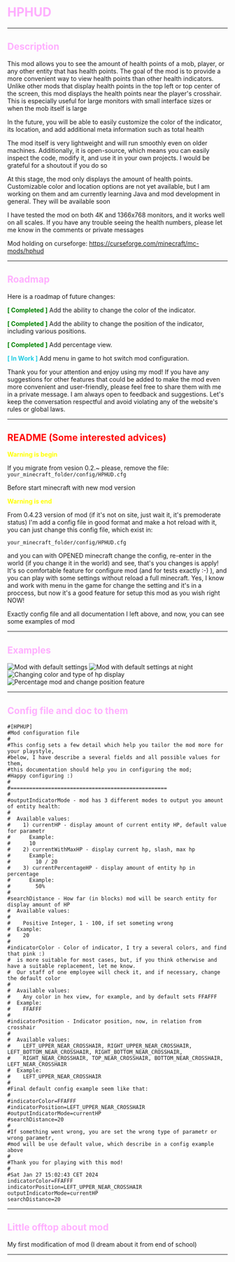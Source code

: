 # <span style="color: #FFAFFF">HPHUD</span>

---

## <span style="color: #FFAFFF">Description</span>

This mod allows you to see the amount of health points of a mob, player, or any other entity that has health points. The goal of the mod is to provide a more convenient way to view health points than other health indicators. Unlike other mods that display health points in the top left or top center of the screen, this mod displays the health points near the player's crosshair. This is especially useful for large monitors with small interface sizes or when the mob itself is large

In the future, you will be able to easily customize the color of the indicator, its location, and add additional meta information such as total health

The mod itself is very lightweight and will run smoothly even on older machines. Additionally, it is open-source, which means you can easily inspect the code, modify it, and use it in your own projects. I would be grateful for a shoutout if you do so

At this stage, the mod only displays the amount of health points. Customizable color and location options are not yet available, but I am working on them and am currently learning Java and mod development in general. They will be available soon

I have tested the mod on both 4K and 1366x768 monitors, and it works well on all scales. If you have any trouble seeing the health numbers, please let me know in the comments or private messages

Mod holding on curseforge: https://curseforge.com/minecraft/mc-mods/hphud

---

## <span style="color: #FFAFFF">Roadmap</span>

Here is a roadmap of future changes:

**<span style="color: green">[ Completed ]</span>** Add the ability to change the color of the indicator.

**<span style="color: green">[ Completed ]</span>** Add the ability to change the position of the indicator, including various positions.

**<span style="color: green">[ Completed ]</span>** Add percentage view.

**<span style="color: #1ECBE1">[ In Work ]</span>** Add menu in game to hot switch mod configuration.

Thank you for your attention and enjoy using my mod! If you have any suggestions for other features that could be added to make the mod even more convenient and user-friendly, please feel free to share them with me in a private message. I am always open to feedback and suggestions. Let's keep the conversation respectful and avoid violating any of the website's rules or global laws. 

---

## <span style="color: red">README (Some interested advices)</span>

**<span style="color: yellow">Warning is begin</span>**

If you migrate from vesion 0.2.~ please, remove the file: 
`your_minecraft_folder/config/HPHUD.cfg`

Before start minecraft with new mod version

**<span style="color: yellow">Warning is end</span>**

From 0.4.23 version of mod (if it's not on site, just wait it, it's premoderate status) I'm add a config file in good format and make a hot reload with it, you can just change this config file, which exist in: 

`your_minecraft_folder/config/HPHUD.cfg`

and you can with OPENED minecraft change the config, re-enter in the world (if you change it in the world) and see, that's you changes is apply! It's so comfortable feature for configure mod (and for tests exactly :-) ), and you can play with some settings without reload a full minecraft. Yes, I know and work with menu in the game for change the setting and it's in a proccess, but now it's a good feature for setup this mod as you wish right NOW! 

Exactly config file and all documentation I left above, and now, you can see some examples of mod

---

## <span style="color: #FFAFFF">Examples</span>

![Mod with default settings](https://media.forgecdn.net/attachments/795/180/2024-01-23_22.png)
![Mod with default settings at night](https://media.forgecdn.net/attachments/795/151/2024-01-23_19.png)
![Changing color and type of hp display](https://media.forgecdn.net/attachments/795/898/1.jpg)
![Percentage mod and change position feature](https://media.forgecdn.net/attachments/797/484/2024-01-27_15.png)

---

## <span style="color: #FFAFFF">Config file and doc to them</span>

```
#[HPHUP]
#Mod configuration file
#
#This config sets a few detail which help you tailor the mod more for your playstyle,
#below, I have describe a several fields and all possible values for them,
#this documentation should help you in configuring the mod;
#Happy configuring :)
#
#==================================================
#
#outputIndicatorMode - mod has 3 different modes to output you amount of entity health:
#
#  Available values:
#    1) currentHP - display amount of current entity HP, default value for parametr
#      Example:
#      10
#    2) currentWithMaxHP - display current hp, slash, max hp
#      Example:
#        10 / 20
#    3) currentPercentageHP - display amount of entity hp in percentage
#      Example:
#        50%
#
#searchDistance - How far (in blocks) mod will be search entity for display amount of HP
#  Available values:
#
#    Positive Integer, 1 - 100, if set someting wrong
#  Example:
#    20
#
#indicatorColor - Color of indicator, I try a several colors, and find that pink :)
#  is more suitable for most cases, but, if you think otherwise and have a suitable replacement, let me know.
#  Our staff of one employee will check it, and if necessary, change the default color
#
#  Available values:
#    Any color in hex view, for example, and by default sets FFAFFF
#  Example:
#    FFAFFF
#
#indicatorPosition - Indicator position, now, in relation from crosshair
#
#  Available values:
#    LEFT_UPPER_NEAR_CROSSHAIR, RIGHT_UPPER_NEAR_CROSSHAIR, LEFT_BOTTOM_NEAR_CROSSHAIR, RIGHT_BOTTOM_NEAR_CROSSHAIR,
#    RIGHT_NEAR_CROSSHAIR, TOP_NEAR_CROSSHAIR, BOTTOM_NEAR_CROSSHAIR, LEFT_NEAR_CROSSHAIR
#  Example:
#    LEFT_UPPER_NEAR_CROSSHAIR
#
#Final default config example seem like that:
#
#indicatorColor=FFAFFF
#indicatorPosition=LEFT_UPPER_NEAR_CROSSHAIR
#outputIndicatorMode=currentHP
#searchDistance=20
#
#If something went wrong, you are set the wrong type of parametr or wrong parametr,
#mod will be use default value, which describe in a config example above
#
#Thank you for playing with this mod!
#
#Sat Jan 27 15:02:43 CET 2024
indicatorColor=FFAFFF
indicatorPosition=LEFT_UPPER_NEAR_CROSSHAIR
outputIndicatorMode=currentHP
searchDistance=20
```
---

## <span style="color: #FFAFFF">Little offtop about mod</span>

My first modification of mod (I dream about it from end of school)

---